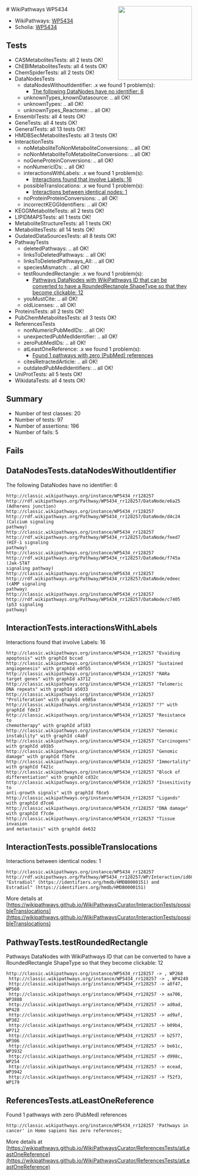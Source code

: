 <img style="float: right; width: 200px" src="https://upload.wikimedia.org/wikipedia/commons/thumb/8/83/Wplogo_with_text_500.png/640px-Wplogo_with_text_500.png" />
# WikiPathways WP5434

* WikiPathways: [WP5434](https://wikipathways.org/pathways/WP5434)
* Scholia: [WP5434](https://scholia.toolforge.org/wikipathways/WP5434)
## Tests
* CASMetabolitesTests: all 2 tests OK!
* ChEBIMetabolitesTests: all 4 tests OK!
* ChemSpiderTests: all 2 tests OK!
* DataNodesTests
    * dataNodesWithoutIdentifier: .x we found 1 problem(s):
        * [The following DataNodes have no identifier: 6](#d2d32fa5)
    * unknownTypes_knownDatasource: .. all OK!
    * unknownTypes: .. all OK!
    * unknownTypes_Reactome: .. all OK!
* EnsemblTests: all 4 tests OK!
* GeneTests: all 4 tests OK!
* GeneralTests: all 13 tests OK!
* HMDBSecMetabolitesTests: all 3 tests OK!
* InteractionTests
    * noMetaboliteToNonMetaboliteConversions: .. all OK!
    * noNonMetaboliteToMetaboliteConversions: .. all OK!
    * noGeneProteinConversions: .. all OK!
    * nonNumericIDs: .. all OK!
    * interactionsWithLabels: .x we found 1 problem(s):
        * [Interactions found that involve Labels: 16](#fe97a8be)
    * possibleTranslocations: .x we found 1 problem(s):
        * [Interactions between identical nodes: 1](#1c118206)
    * noProteinProteinConversions: .. all OK!
    * incorrectKEGGIdentifiers: .. all OK!
* KEGGMetaboliteTests: all 2 tests OK!
* LIPIDMAPSTests: all 1 tests OK!
* MetaboliteStructureTests: all 1 tests OK!
* MetabolitesTests: all 14 tests OK!
* OudatedDataSourcesTests: all 8 tests OK!
* PathwayTests
    * deletedPathways: .. all OK!
    * linksToDeletedPathways: .. all OK!
    * linksToDeletedPathways_All: .. all OK!
    * speciesMismatch: .. all OK!
    * testRoundedRectangle: .x we found 1 problem(s):
        * [Pathways DataNodes with WikiPathways ID that can be converted to have a RoundedRectangle ShapeType so that they become clickable: 12](#2c54e3b7)
    * youMustCite: .. all OK!
    * oldLicenses: .. all OK!
* ProteinsTests: all 2 tests OK!
* PubChemMetabolitesTests: all 3 tests OK!
* ReferencesTests
    * nonNumericPubMedIDs: .. all OK!
    * unexpectedPubMedIdentifier: .. all OK!
    * zeroPubMedIDs: .. all OK!
    * atLeastOneReference: .x we found 1 problem(s):
        * [Found 1 pathways with zero (PubMed) references](#d0a459f0)
    * citesRetractedArticle: .. all OK!
    * outdatedPubMedIdentifiers: .. all OK!
* UniProtTests: all 5 tests OK!
* WikidataTests: all 4 tests OK!


## Summary

* Number of test classes: 20
* Number of tests: 97
* Number of assertions: 196
* Number of fails: 5

## Fails

<a name="d2d32fa5" />

## DataNodesTests.dataNodesWithoutIdentifier

The following DataNodes have no identifier: 6
```
http://classic.wikipathways.org/instance/WP5434_rr128257 http://rdf.wikipathways.org/Pathway/WP5434_rr128257/DataNode/e6a25 (Adherens junction)
http://classic.wikipathways.org/instance/WP5434_rr128257 http://rdf.wikipathways.org/Pathway/WP5434_rr128257/DataNode/d4c24 (Calcium signaling
pathway)
http://classic.wikipathways.org/instance/WP5434_rr128257 http://rdf.wikipathways.org/Pathway/WP5434_rr128257/DataNode/feed7 (HIF-1 signaling
pathway)
http://classic.wikipathways.org/instance/WP5434_rr128257 http://rdf.wikipathways.org/Pathway/WP5434_rr128257/DataNode/f745a (Jak-STAT 
signaling pathway)
http://classic.wikipathways.org/instance/WP5434_rr128257 http://rdf.wikipathways.org/Pathway/WP5434_rr128257/DataNode/edeec (cAMP signaling
pathway)
http://classic.wikipathways.org/instance/WP5434_rr128257 http://rdf.wikipathways.org/Pathway/WP5434_rr128257/DataNode/c7405 (p53 signaling
pathway)
```

<a name="fe97a8be" />

## InteractionTests.interactionsWithLabels

Interactions found that involve Labels: 16
```
http://classic.wikipathways.org/instance/WP5434_rr128257 "Evaiding 
apoptosis" with graphId bccad
http://classic.wikipathways.org/instance/WP5434_rr128257 "Sustained
angiogenesis" with graphId e0fb5
http://classic.wikipathways.org/instance/WP5434_rr128257 "RARa
target genes" with graphId a3712
http://classic.wikipathways.org/instance/WP5434_rr128257 "Telomeric 
DNA repeats" with graphId a5033
http://classic.wikipathways.org/instance/WP5434_rr128257 "Proliferation" with graphId e085a
http://classic.wikipathways.org/instance/WP5434_rr128257 "?" with graphId fde17
http://classic.wikipathways.org/instance/WP5434_rr128257 "Resistance to
chemotherapy" with graphId af183
http://classic.wikipathways.org/instance/WP5434_rr128257 "Genomic instability" with graphId c4abf
http://classic.wikipathways.org/instance/WP5434_rr128257 "Carcinogens" with graphId a91b5
http://classic.wikipathways.org/instance/WP5434_rr128257 "Genomic damage" with graphId f5bfe
http://classic.wikipathways.org/instance/WP5434_rr128257 "Immortality" with graphId f421c
http://classic.wikipathways.org/instance/WP5434_rr128257 "Block of
differentiation" with graphId cd32c
http://classic.wikipathways.org/instance/WP5434_rr128257 "Insesitivity to
anti-growth signals" with graphId f8ce5
http://classic.wikipathways.org/instance/WP5434_rr128257 "Ligands" with graphId d7ce6
http://classic.wikipathways.org/instance/WP5434_rr128257 "DNA damage" with graphId f7cde
http://classic.wikipathways.org/instance/WP5434_rr128257 "Tissue invasion 
and metastasis" with graphId de632
```

<a name="1c118206" />

## InteractionTests.possibleTranslocations

Interactions between identical nodes: 1
```
http://classic.wikipathways.org/instance/WP5434_rr128257 http://rdf.wikipathways.org/Pathway/WP5434_rr128257/WP/Interaction/id602ce955 "Estradiol" (https://identifiers.org/hmdb/HMDB0000151) and 
Estradiol" (https://identifiers.org/hmdb/HMDB0000151)
```

More details at [https://wikipathways.github.io/WikiPathwaysCurator/InteractionTests/possibleTranslocations](https://wikipathways.github.io/WikiPathwaysCurator/InteractionTests/possibleTranslocations)

<a name="2c54e3b7" />

## PathwayTests.testRoundedRectangle

Pathways DataNodes with WikiPathways ID that can be converted to have a RoundedRectangle ShapeType so that they become clickable: 12
```
http://classic.wikipathways.org/instance/WP5434_rr128257 -> , WP268
 http://classic.wikipathways.org/instance/WP5434_rr128257 -> , WP4249
 http://classic.wikipathways.org/instance/WP5434_rr128257 -> a8f47, WP560
 http://classic.wikipathways.org/instance/WP5434_rr128257 -> aa706, WP3888
 http://classic.wikipathways.org/instance/WP5434_rr128257 -> ad0ad, WP428
 http://classic.wikipathways.org/instance/WP5434_rr128257 -> ad9af, WP382
 http://classic.wikipathways.org/instance/WP5434_rr128257 -> b09b4, WP712
 http://classic.wikipathways.org/instance/WP5434_rr128257 -> b2577, WP306
 http://classic.wikipathways.org/instance/WP5434_rr128257 -> be61c, WP3932
 http://classic.wikipathways.org/instance/WP5434_rr128257 -> d998c, WP254
 http://classic.wikipathways.org/instance/WP5434_rr128257 -> ecead, WP3942
 http://classic.wikipathways.org/instance/WP5434_rr128257 -> f52f3, WP179
 ```

<a name="d0a459f0" />

## ReferencesTests.atLeastOneReference

Found 1 pathways with zero (PubMed) references
```
http://classic.wikipathways.org/instance/WP5434_rr128257 'Pathways in cancer' in Homo sapiens has zero references; 
```

More details at [https://wikipathways.github.io/WikiPathwaysCurator/ReferencesTests/atLeastOneReference](https://wikipathways.github.io/WikiPathwaysCurator/ReferencesTests/atLeastOneReference)

